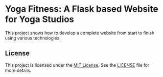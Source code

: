 <h1>Yoga Fitness: A Flask based Website for Yoga Studios</h1>

<p>This project shows how to develop a complete website from start to finish using various technologies.</p>

<h2>License</h2>

<p>
    This project is licensed under the <a href="https://opensource.org/licenses/MIT">MIT License</a>. See the <a href="https://github.com/oflco/YogaFitness/blob/main/LICENSE">LICENSE</a> file for more details.
</p>
